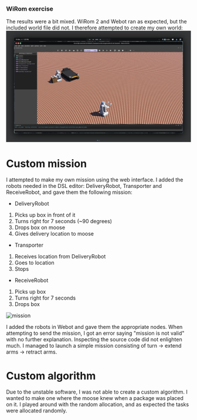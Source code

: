### WiRom exercise

The results were a bit mixed. WiRom 2 and Webot ran as expected, but the included world file did not.
I therefore attempted to create my own world:
![world](assets/new-world.png)

# Custom mission
I attempted to make my own mission using the web interface. I added the robots needed in the DSL editor: DeliveryRobot, Transporter and ReceiveRobot,
and gave them the following mission:
- DeliveryRobot
1. Picks up box in front of it
2. Turns right for 7 seconds (~90 degrees)
3. Drops box on moose
4. Gives delivery location to moose
- Transporter
1. Receives location from DeliveryRobot
2. Goes to location
3. Stops
- ReceiveRobot
1. Picks up box
2. Turns right for 7 seconds
3. Drops box

![mission](assets/mission.png)

I added the robots in Webot and gave them the appropriate nodes.
When attempting to send the mission, I got an error saying "mission is not valid" with no further explanation.
Inspecting the source code did not enlighten much. I managed to launch a simple mission consisting of turn -> extend arms -> retract arms.

# Custom algorithm
Due to the unstable software, I was not able to create a custom algorithm. I wanted to make one where the moose knew when a package was placed on it.
I played around with the random allocation, and as expected the tasks were allocated randomly.
